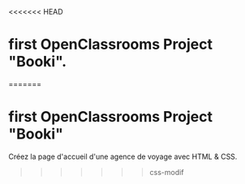 <<<<<<< HEAD
# first OpenClassrooms Project "Booki".
=======
# first OpenClassrooms Project "Booki"

Créez la page d'accueil d'une agence de voyage avec HTML & CSS.
>>>>>>> css-modif
